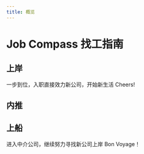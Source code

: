 ```yaml
---
title: 概览
---
```

# Job Compass 找工指南

## 上岸

一步到位，入职直接效力新公司，开始新生活 Cheers!

## 内推


## 上船

进入中介公司，继续努力寻找新公司上岸 Bon Voyage！